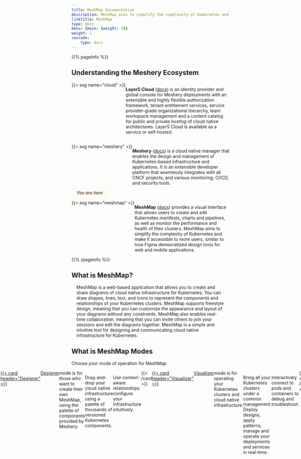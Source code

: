 ```yaml
---
title: MeshMap Documentation
description: MeshMap aims to simplify the complexity of Kubernetes and make it accessible to more users, similar to how Figma democratized design tools for web and mobile applications.
linkTitle: MeshMap
type: docs
menu: {main: {weight: 3}}
weight: 1
cascade: 
    type: docs
---
```


<!-- {{% pageinfo %}}

**Meshery** is a cloud native manager that enables the design and management of Kubernetes-based infrastructure and applications. It is an extensible developer platform that seamlessly integrates with various CNCF projects, monitoring, CI/CD, and security tools.

**MeshMap** is like Figma for DevOps, as it allows you to create, test, and deploy cloud native architectures with ease and efficiency.{{% /pageinfo %}} -->
<!-- {{< figure src="layer5-cloud-provider.svg"  class="image-center-shadow" >}} -->

{{% pageinfo %}}

## Understanding the Meshery Ecosystem

<div style="display: flex; align-items: flex-start; margin-top:15px;"><div class="logo-container">{{< svg name="cloud" >}}</div>

<div style="flex: 1;">

**Layer5 Cloud** ([docs](/cloud)) is an identity provider and global console for Meshery deployments with an extensible and highly flexible authorization framework, tenant entitlement services, service provider-grade organizational hierarchy, team workspace management and a content catalog for public and private hosting of cloud native architectures. Layer5 Cloud is available as a service or self-hosted.
</div></div>

<div style="display: flex; align-items: flex-start; margin-top:15px;"><div class="logo-container">{{< svg name="meshery" >}}</div>

<div style="flex: 1;">

**Meshery** ([docs](https://docs.meshery.io)) is a cloud native manager that enables the design and management of Kubernetes-based infrastructure and applications. It is an extensible developer platform that seamlessly integrates with all CNCF projects, and various monitoring, CI/CD, and security tools.
</div></div>
<p class="image-left" 
    style="display:inline; font-style:italic; padding: 1rem; width:auto;
            box-shadow: inset 0 -3em 3em #FFF3C533,
                0 0 0 2px #FFF3C533,
                0.3em 0.3em 1em #FFF3C500;">You are here</p>

<div style="display: flex; align-items: flex-start; margin-top:15px;"><div class="logo-container">{{< svg name="meshmap" >}}</div>

<div style="flex: 1;">

**MeshMap** ([docs](/meshmap)) provides a visual interface that allows users to create and edit Kubernetes manifests, charts and pipelines, as well as monitor the performance and health of their clusters. MeshMap aims to simplify the complexity of Kubernetes and make it accessible to more users, similar to how Figma democratized design tools for web and mobile applications.
</div></div>
{{% /pageinfo %}}

## What is MeshMap?

<div style="display:flex;justify-content:center;margin:1rem;">MeshMap is a web-based application that allows you to create and share diagrams of cloud native infrastructure for Kubernetes. You can draw shapes, lines, text, and icons to represent the components and relationships of your Kubernetes clusters. MeshMap supports freestyle design, meaning that you can customize the appearance and layout of your diagrams without any constraints. MeshMap also enables real-time collaboration, meaning that you can invite others to join your sessions and edit the diagrams together. MeshMap is a simple and intuitive tool for designing and communicating cloud native infrastructure for Kubernetes.</div>

## What is MeshMap Modes

Choose your mode of operation for MeshMap.

<div style="display:flex;justify-content:center;">
{{< cardpane >}}
    <a href="../meshmap/designer/">
  {{< card header="Designer" >}}
    <a href="../meshmap/designer/">Designer</a> mode is for those who want to create their own MeshMap, using the palette of components provided by Meshery.
    <p>Drag-and-drop your cloud native infrastructure using a palette of thousands of versioned Kubernetes components.</p>
    <p>Use context-aware relationships configure your infrastructure intuitively.</p>
  {{< /card >}}
    </a>
  <a href="../meshmap/visualizer/">
  {{< card header="Visualizer" >}}
    <a href="../meshmap/visualizer/">Visualizer</a> mode is for operating your Kubernetes clusters and cloud native infrastructure.
    <p>Bring all your Kubernetes clusters under a common management. Deploy designs, apply patterns, manage and operate your deployments and services in real-time.</p>
    <p>Interactively connect to pods and containers to debug and troubleshoot.</p>
  {{< /card >}}
  </a>
{{< /cardpane >}}
</div>






<!-- ## What is MeshMap?

Introduce your project, including what it does or lets you do, why you would use it, and its primary goal (and how it achieves it). This should be similar to your README description, though you can go into a little more detail here if you want.

## Why do I want it?

Help your user know if your project will help them. Useful information can include:

* **What is it good for?**: What types of problems does your project solve? What are the benefits of using it?

* **What is it not good for?**: For example, point out situations that might intuitively seem suited for your project, but aren't for some reason. Also mention known limitations, scaling issues, or anything else that might let your users know if the project is not for them.

* **What is it *not yet* good for?**: Highlight any useful features that are coming soon.

## Where should I go next?

Give your users next steps from the Overview. For example:

* [Getting Started](/docs/getting-started/): Get started with $project
* [Examples](/docs/examples/): Check out some example code!
 -->
